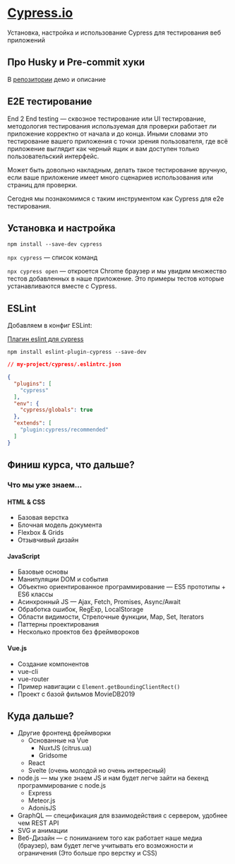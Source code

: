 # [Cypress.io](https://www.cypress.io/)

Установка, настройка и использование Cypress для тестирования веб приложений

## Про Husky и Pre-commit хуки

В [репозитории](https://github.com/curtdp/tscheck-and-husky-demo) демо и описание

## E2E тестирование

End 2 End testing — сквозное тестирование или UI тестирование, методология тестирования используемая для проверки работает ли приложение корректно от начала и до конца. Иными словами это тестирование вашего приложения с точки зрения пользователя, где всё приложение выглядит как черный ящик и вам доступен только пользовательский интерфейс.

Может быть довольно накладным, делать такое тестирование вручную, если ваше приложение имеет много сценариев использования или страниц для проверки.

Сегодня мы познакомимся с таким инструментом как Cypress для e2e тестирования.

## Установка и настройка

`npm install --save-dev cypress`

`npx cypress` — список команд

`npx cypress open` — откроется Chrome браузер и мы увидим множество тестов добавленных в наше приложение. Это примеры тестов которые устанавливаются вместе с Cypress.

## ESLint

Добавляем в конфиг ESLint:

[Плагин eslint для cypress](https://github.com/cypress-io/eslint-plugin-cypress)

`npm install eslint-plugin-cypress --save-dev`

```json
// my-project/cypress/.eslintrc.json

{
  "plugins": [
    "cypress"
  ],
  "env": {
    "cypress/globals": true
  },
  "extends": [
    "plugin:cypress/recommended"
  ]
}
```


## Финиш курса, что дальше?

### Что мы уже знаем...

#### HTML & CSS

- Базовая верстка
- Блочная модель документа
- Flexbox & Grids
- Отзывчивый дизайн

#### JavaScript

- Базовые основы
- Манипуляции DOM и события
- Объектно ориентированное программирование — ES5 прототипы + ES6 классы
- Асинхронный JS — Ajax, Fetch, Promises, Async/Await
- Обработка ошибок, RegExp, LocalStorage
- Области видимости, Стрелочные функции, Map, Set, Iterators
- Паттерны проектирования
- Несколько проектов без фреймвороков

#### Vue.js

- Создание компонентов
- vue-cli
- vue-router
- Пример навигации с `Element.getBoundingClientRect()`
- Проект с базой фильмов MovieDB2019

## Куда дальше?

- Другие фронтенд фреймворки
  - Основанные на Vue
    - NuxtJS (citrus.ua)
    - Gridsome
  - React
  - Svelte (очень молодой но очень интересный)
- node.js — мы уже знаем JS и нам будет легче зайти на бекенд программирование с node.js
  - Express
  - Meteor.js
  - AdonisJS
- GraphQL — спецификация для взаимодействия с сервером, удобнее чем REST API
- SVG и анимации
- Веб-Дизайн — с пониманием того как работает наше медиа (браузер), вам будет легче учитывать его возможности и ограничения (Это больше про верстку и CSS)
